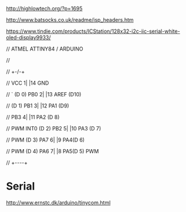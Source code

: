 http://highlowtech.org/?p=1695

http://www.batsocks.co.uk/readme/isp_headers.htm


https://www.tindie.com/products/ICStation/128x32-i2c-iic-serial-white-oled-display9933/

// ATMEL ATTINY84 / ARDUINO

//

//                      +-\/-+

//                VCC 1|      |14 GND

//       `  (D 0) PB0 2|      |13 AREF (D10)

//          (D 1) PB1 3|      |12 PA1 (D9) 

//                PB3 4|      |11 PA2 (D 8) 

// PWM INT0 (D 2) PB2 5|      |10 PA3 (D 7) 

//      PWM (D 3) PA7 6|      |9 PA4(D 6) 

//      PWM (D 4) PA6 7|      |8 PA5(D 5) PWM

//                      +----+

# Serial

http://www.ernstc.dk/arduino/tinycom.html


